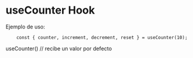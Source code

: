 # useCounter Hook

Ejemplo de uso:
```
    const { counter, increment, decrement, reset } = useCounter(10);    
```

useCounter() // recibe un valor por defecto